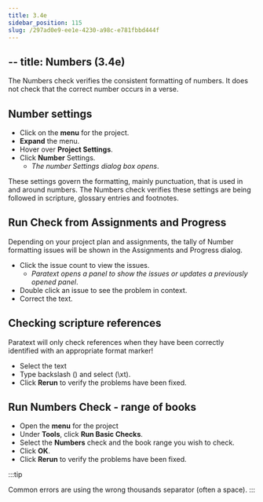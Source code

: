 ```yaml
---
title: 3.4e
sidebar_position: 115
slug: /297ad0e9-ee1e-4230-a98c-e781fbbd444f
---
```




## -- title: Numbers (3.4e)


The Numbers check verifies the consistent formatting of numbers. It does not check that the correct number occurs in a verse.


## Number settings

- Click on the **menu** for the project.
- **Expand** the menu.
- Hover over **Project Settings**.
- Click **Number** Settings.
	- _The number Settings dialog box opens_.

These settings govern the formatting, mainly punctuation, that is used in and around numbers. The Numbers check verifies these settings are being followed in scripture, glossary entries and footnotes.


## Run Check from Assignments and Progress


Depending on your project plan and assignments, the tally of Number formatting issues will be shown in the Assignments and Progress dialog.

- Click the issue count to view the issues.
	- _Paratext opens a panel to show the issues or updates a previously opened panel_.
- Double click an issue to see the problem in context.
- Correct the text.

## Checking scripture references


Paratext will only check references when they have been correctly identified with an appropriate format marker!

- Select the text
- Type backslash (\) and select (\xt).
- Click **Rerun** to verify the problems have been fixed.

## Run Numbers Check - range of books

- Open the **menu** for the project
- Under **Tools**, click **Run Basic Checks**.
- Select the **Numbers** check and the book range you wish to check.
- Click **OK**.
- Click **Rerun** to verify the problems have been fixed.

:::tip


Common errors are using the wrong thousands separator (often a space). :::

